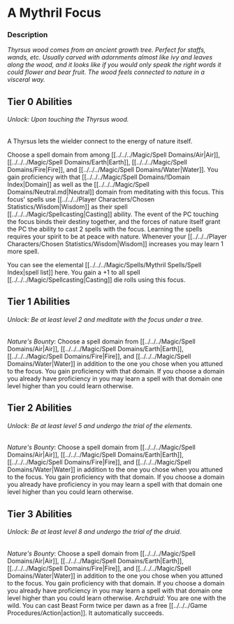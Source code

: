 # A Mythril Focus

### Description
*Thyrsus wood comes from an ancient growth tree. Perfect for staffs, wands, etc. Usually carved with adornments almost like ivy and leaves along the wood, and it looks like if you would only speak the right words it could flower and bear fruit. The wood feels connected to nature in a visceral way.*

## Tier 0 Abilities
###### Unlock: Upon touching the Thyrsus wood.
A Thyrsus lets the wielder connect to the energy of nature itself.

Choose a spell domain from among [[../../../Magic/Spell Domains/Air\|Air]], [[../../../Magic/Spell Domains/Earth\|Earth]], [[../../../Magic/Spell Domains/Fire\|Fire]], and [[../../../Magic/Spell Domains/Water\|Water]]. You gain proficiency with that [[../../../Magic/Spell Domains/!Domain Index\|Domain]] as well as the [[../../../Magic/Spell Domains/Neutral.md\|Neutral]] domain from meditating with this focus. This focus' spells use [[../../../Player Characters/Chosen Statistics/Wisdom\|Wisdom]] as their spell [[../../../Magic/Spellcasting\|Casting]] ability. The event of the PC touching the focus binds their destiny together, and the forces of nature itself grant the PC the ability to cast 2 spells with the focus. Learning the spells requires your spirit to be at peace with nature. Whenever your [[../../../Player Characters/Chosen Statistics/Wisdom\|Wisdom]] increases you may learn 1 more spell.

You can see the elemental [[../../../Magic/Spells/Mythril Spells/Spell Index\|spell list]] here. You gain a +1 to all spell [[../../../Magic/Spellcasting\|Casting]] die rolls using this focus.

## Tier 1 Abilities
###### Unlock: Be at least level 2 and meditate with the focus under a tree.
*Nature's Bounty*: 
	Choose a spell domain from [[../../../Magic/Spell Domains/Air\|Air]], [[../../../Magic/Spell Domains/Earth\|Earth]], [[../../../Magic/Spell Domains/Fire\|Fire]], and [[../../../Magic/Spell Domains/Water\|Water]] in addition to the one you chose when you attuned to the focus. You gain proficiency with that domain. If you choose a domain you already have proficiency in you may learn a spell with that domain one level higher than you could learn otherwise.

## Tier 2 Abilities
###### Unlock: Be at least level 5 and undergo the trial of the elements.
*Nature's Bounty*: 
	Choose a spell domain from [[../../../Magic/Spell Domains/Air\|Air]], [[../../../Magic/Spell Domains/Earth\|Earth]], [[../../../Magic/Spell Domains/Fire\|Fire]], and [[../../../Magic/Spell Domains/Water\|Water]] in addition to the one you chose when you attuned to the focus. You gain proficiency with that domain. If you choose a domain you already have proficiency in you may learn a spell with that domain one level higher than you could learn otherwise.

## Tier 3 Abilities
###### Unlock: Be at least level 8 and undergo the trial of the druid.
*Nature's Bounty*: 
	Choose a spell domain from [[../../../Magic/Spell Domains/Air\|Air]], [[../../../Magic/Spell Domains/Earth\|Earth]], [[../../../Magic/Spell Domains/Fire\|Fire]], and [[../../../Magic/Spell Domains/Water\|Water]] in addition to the one you chose when you attuned to the focus. You gain proficiency with that domain. If you choose a domain you already have proficiency in you may learn a spell with that domain one level higher than you could learn otherwise.
*Archdruid*:
	You are one with the wild. You can cast Beast Form twice per dawn as a free [[../../../Game Procedures/Action\|action]]. It automatically succeeds.